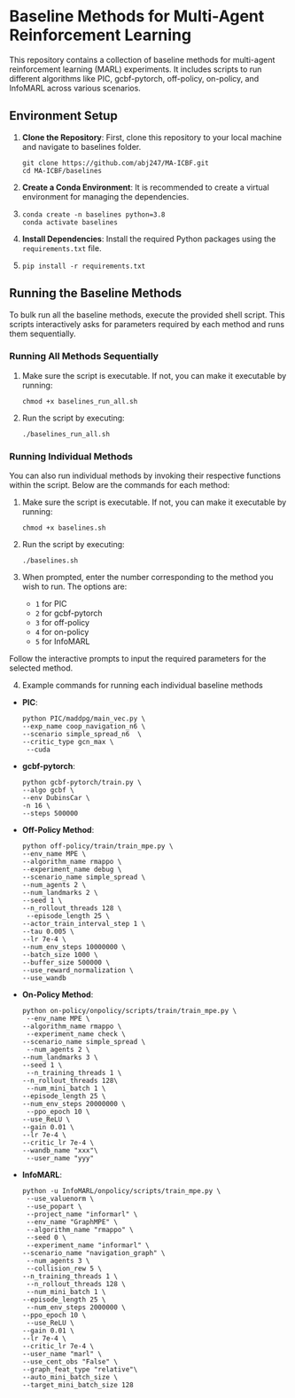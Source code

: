# Baseline Methods for Multi-Agent Reinforcement Learning

This repository contains a collection of baseline methods for multi-agent reinforcement learning (MARL) experiments. It includes scripts to run different algorithms like PIC, gcbf-pytorch, off-policy, on-policy, and InfoMARL across various scenarios.

## Environment Setup

1. **Clone the Repository**: First, clone this repository to your local machine and navigate to baselines folder.
    ```
    git clone https://github.com/abj247/MA-ICBF.git
    cd MA-ICBF/baselines
    ```
2. **Create a Conda Environment**: It is recommended to create a virtual environment for managing the dependencies.
3. 
    ```
    conda create -n baselines python=3.8
    conda activate baselines
   ```
    
5. **Install Dependencies**: Install the required Python packages using the `requirements.txt` file.
6. 
    ```pip install -r requirements.txt```

## Running the Baseline Methods

To bulk run all the baseline methods, execute the provided shell script. This scripts interactively asks for parameters required by each method and runs them sequentially. 

### Running All Methods Sequentially

1. Make sure the script is executable. If not, you can make it executable by running:
   
    ```
    chmod +x baselines_run_all.sh
   ```
   
2. Run the script by executing:
   
    ```
   ./baselines_run_all.sh
    ```

### Running Individual Methods

You can also run individual methods by invoking their respective functions within the script. Below are the commands for each method:

1. Make sure the script is executable. If not, you can make it executable by running:
   
    ```
   chmod +x baselines.sh
   ```
   
2. Run the script by executing:
   
    ```
    ./baselines.sh
    ```

3. When prompted, enter the number corresponding to the method you wish to run. The options are:
    - `1` for PIC
    - `2` for gcbf-pytorch
    - `3` for off-policy
    - `4` for on-policy
    - `5` for InfoMARL

Follow the interactive prompts to input the required parameters for the selected method.

4. Example commands for running each  individual baseline methods

- **PIC**: 
    ```
    python PIC/maddpg/main_vec.py \
    --exp_name coop_navigation_n6 \
    --scenario simple_spread_n6  \
    --critic_type gcn_max \
     --cuda
    
    ```
- **gcbf-pytorch**: 
    ```
    python gcbf-pytorch/train.py \
    --algo gcbf \
    --env DubinsCar \
    -n 16 \
    --steps 500000
    
    ```
- **Off-Policy Method**: 
    ```
    python off-policy/train/train_mpe.py \
    --env_name MPE \
    --algorithm_name rmappo \
    --experiment_name debug \
    --scenario_name simple_spread \
    --num_agents 2 \
    --num_landmarks 2 \
    --seed 1 \
    --n_rollout_threads 128 \
     --episode_length 25 \
    --actor_train_interval_step 1 \
    --tau 0.005 \
    --lr 7e-4 \
    --num_env_steps 10000000 \
    --batch_size 1000 \
    --buffer_size 500000 \
    --use_reward_normalization \
    --use_wandb
    
    ```
- **On-Policy Method**: 
    ```
    python on-policy/onpolicy/scripts/train/train_mpe.py \
     --env_name MPE \
    --algorithm_name rmappo \
     --experiment_name check \
    --scenario_name simple_spread \
     --num_agents 2 \
    --num_landmarks 3 \
    --seed 1 \
     --n_training_threads 1 \
    --n_rollout_threads 128\
     --num_mini_batch 1 \
    --episode_length 25 \
    --num_env_steps 20000000 \
     --ppo_epoch 10 \
    --use_ReLU \
    --gain 0.01 \
    --lr 7e-4 \
    --critic_lr 7e-4 \
    --wandb_name "xxx"\
     --user_name "yyy"
    
    ```
- **InfoMARL**: 
    ```
    python -u InfoMARL/onpolicy/scripts/train_mpe.py \
     --use_valuenorm \
     --use_popart \
     --project_name "informarl" \
     --env_name "GraphMPE" \
     --algorithm_name "rmappo" \
     --seed 0 \
     --experiment_name "informarl" \
    --scenario_name "navigation_graph" \
     --num_agents 3 \
     --collision_rew 5 \
    --n_training_threads 1 \
     --n_rollout_threads 128 \
     --num_mini_batch 1 \
    --episode_length 25 \
     --num_env_steps 2000000 \
    --ppo_epoch 10 \
     --use_ReLU \
    --gain 0.01 \
    --lr 7e-4 \
    --critic_lr 7e-4 \
    --user_name "marl" \
    --use_cent_obs "False" \
    --graph_feat_type "relative"\
    --auto_mini_batch_size \
    --target_mini_batch_size 128
    
    ```



